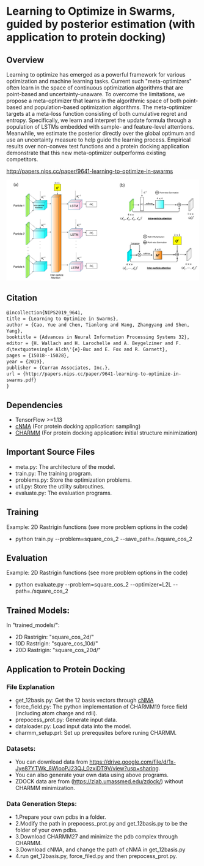 # Learning to Optimize in Swarms, guided by posterior estimation (with application to protein docking)

## Overview

Learning to optimize has emerged as a powerful framework for various optimization and machine learning tasks. Current such "meta-optimizers" often learn in the space of continuous optimization algorithms that are point-based and uncertainty-unaware.  To overcome the limitations, we propose a meta-optimizer that learns in the algorithmic space of both point-based and population-based optimization algorithms. The meta-optimizer targets at a meta-loss function consisting of both cumulative regret and entropy. Specifically, we learn and interpret the update formula through a population of LSTMs embedded with sample- and feature-level attentions. Meanwhile, we estimate the posterior directly over the global optimum and use an uncertainty measure to help guide the learning process.  Empirical results over non-convex test functions and a protein docking application demonstrate that this new meta-optimizer outperforms existing competitors. 

http://papers.nips.cc/paper/9641-learning-to-optimize-in-swarms

![LOIS Architecture](/LOIS-architecture.png)

## Citation

```
@incollection{NIPS2019_9641,
title = {Learning to Optimize in Swarms},
author = {Cao, Yue and Chen, Tianlong and Wang, Zhangyang and Shen, Yang},
booktitle = {Advances in Neural Information Processing Systems 32},
editor = {H. Wallach and H. Larochelle and A. Beygelzimer and F. d\textquotesingle Alch\'{e}-Buc and E. Fox and R. Garnett},
pages = {15018--15028},
year = {2019},
publisher = {Curran Associates, Inc.},
url = {http://papers.nips.cc/paper/9641-learning-to-optimize-in-swarms.pdf}
}
```

## Dependencies

* TensorFlow >=1.13
* [cNMA](https://github.com/Shen-Lab/cNMA) (For protein docking application: sampling)
* [CHARMM](https://www.charmm.org/charmm/) (For protein docking application: initial structure minimization)


## Important Source Files

*  meta.py:   The architecture of the model.
*  train.py:  The training program.
*  problems.py:  Store the optimization problems.
*  util.py:   Store the utility subroutines.
*  evaluate.py: The evaluation programs.

## Training

Example: 2D Rastrigin functions (see more problem options in the code)

* python train.py --problem=square_cos_2 --save_path=./square_cos_2


## Evaluation

Example: 2D Rastrigin functions (see more problem options in the code)

* python evaluate.py --problem=square_cos_2 --optimizer=L2L --path=./square_cos_2

## Trained Models:  

In "trained_models/":
* 2D Rastrigin:  "square_cos_2d/"  
* 10D Rastrigin: "square_cos_10d/"
* 20D Rastrigin: "square_cos_20d/"


## Application to Protein Docking

### File Explanation
* get_12basis.py: Get the 12 basis vectors through [cNMA](https://github.com/Shen-Lab/cNMA) 
* force_field.py: The python implementation of CHARMM19 force field (including atom charge and rdii). 
* prepocess_prot.py: Generate input data.
* dataloader.py: Load input data into the model.
* charmm_setup.prl: Set up prerequsites before runing CHARMM.

### Datasets:
* You can download data from https://drive.google.com/file/d/1x-Jye87YTWk_8WiooPJ23QJ_0zxiDT9V/view?usp=sharing.
* You can also generate your own data using above programs.
* ZDOCK data are from (https://zlab.umassmed.edu/zdock/) without CHARMM minimization.

### Data Generation Steps:
* 1.Prepare your own pdbs in a folder.
* 2.Modify the path in prepocess_prot.py and get_12basis.py to be the folder of your own pdbs.
* 3.Download CHARMM27 and minimize the pdb complex through CHARMM.
* 3.Download cNMA, and change the path of cNMA in get_12basis.py
* 4.run get_12basis.py, force_filed.py and then prepocess_prot.py.








